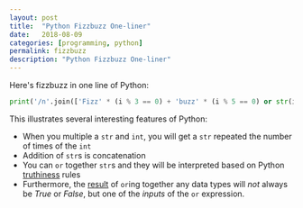 ```yaml
---
layout: post
title:  "Python Fizzbuzz One-liner"
date:   2018-08-09
categories: [programming, python]
permalink: fizzbuzz
description: "Python Fizzbuzz One-liner"
---
```


Here's fizzbuzz in one line of Python:

```py
print('/n'.join(['Fizz' * (i % 3 == 0) + 'buzz' * (i % 5 == 0) or str(i) for i in range(1,101)])) 
```

This illustrates several interesting features of Python:
- When you multiple a `str` and `int`, you will get a `str` repeated the number of times of the `int`
- Addition of `str`s is concatenation
- You can `or` together `str`s and they will be interpreted based on Python [truthiness](https://docs.python.org/3/library/stdtypes.html#truth-value-testing) rules
- Furthermore, the [result](https://docs.python.org/3/library/stdtypes.html#boolean-operations-and-or-not) of `or`ing together any data types will *not* always be *True* or *False*, but one of the *inputs* of the `or` expression.